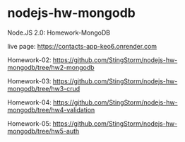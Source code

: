 # nodejs-hw-mongodb

Node.JS 2.0: Homework-MongoDB

live page: https://contacts-app-keo6.onrender.com

Homework-02: https://github.com/StingStorm/nodejs-hw-mongodb/tree/hw2-mongodb

Homework-03: https://github.com/StingStorm/nodejs-hw-mongodb/tree/hw3-crud

Homework-04: https://github.com/StingStorm/nodejs-hw-mongodb/tree/hw4-validation

Homework-05: https://github.com/StingStorm/nodejs-hw-mongodb/tree/hw5-auth
